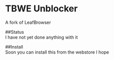 # TBWE Unblocker  
A fork of LeafBrowser  
  
##Status  
I have not yet done anything with it  
  
##Install  
Soon you can install this from the webstore I hope  
